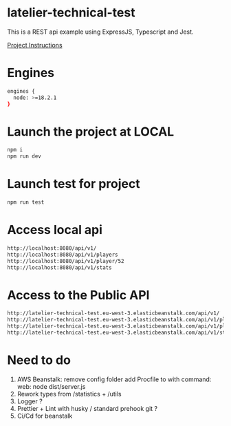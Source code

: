 # latelier-technical-test

This is a REST api example using ExpressJS, Typescript and Jest.

[Project Instructions](https://tenisu.latelier.co/backend)

# Engines

```bash
engines {
  node: >=18.2.1
}
```

# Launch the project at LOCAL

```bash
npm i
npm run dev
```

# Launch test for project

```bash
npm run test
```

# Access local api

```bash
http://localhost:8080/api/v1/
http://localhost:8080/api/v1/players
http://localhost:8080/api/v1/player/52
http://localhost:8080/api/v1/stats
```

# Access to the Public API

```bash
http://latelier-technical-test.eu-west-3.elasticbeanstalk.com/api/v1/
http://latelier-technical-test.eu-west-3.elasticbeanstalk.com/api/v1/players
http://latelier-technical-test.eu-west-3.elasticbeanstalk.com/api/v1/player/52
http://latelier-technical-test.eu-west-3.elasticbeanstalk.com/api/v1/stats
```

# Need to do

1. AWS Beanstalk:
   remove config folder
   add Procfile to with command: web: node dist/server.js
2. Rework types from /statistics + /utils
3. Logger ?
4. Prettier + Lint with husky / standard prehook git ?
5. Ci/Cd for beanstalk
